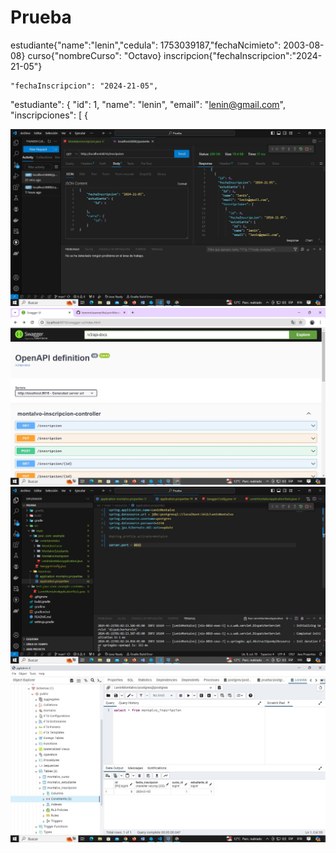 # Prueba

estudiante{"name":"lenin","cedula": 1753039187,"fechaNcimieto": 2003-08-08}
curso{"nombreCurso": "Octavo}
inscripcion{"fechaInscripcion":"2024-21-05"}


    "fechaInscripcion": "2024-21-05",
"estudiante": {
      "id": 1,
      "name": "lenin",
      "email": "lenin@gmail.com",
      "inscripciones": [
        {

![Texto alternativo](img/jason.jpeg)    
![Texto alternativo](img/swagger.jpeg)    
![Texto alternativo](img/port.jpeg)    
![Texto alternativo](img/postman.jpeg)    
